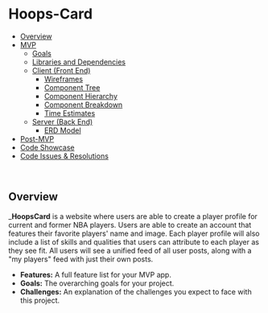 # Hoops-Card
- [Overview](#overview)
- [MVP](#mvp)
  - [Goals](#goals)
  - [Libraries and Dependencies](#libraries-and-dependencies)
  - [Client (Front End)](#client-front-end)
    - [Wireframes](#wireframes)
    - [Component Tree](#component-tree)
    - [Component Hierarchy](#component-hierarchy)
    - [Component Breakdown](#component-breakdown)
    - [Time Estimates](#time-estimates)
  - [Server (Back End)](#server-back-end)
    - [ERD Model](#erd-model)
- [Post-MVP](#post-mvp)
- [Code Showcase](#code-showcase)
- [Code Issues & Resolutions](#code-issues--resolutions)

<br>

## Overview

_**HoopsCard** is a website where users are able to create a player profile for current and former NBA players. Users are able to create an account that features their favorite players' name and image. Each player profile will also include a list of skills and qualities that users can attribute to each player as they see fit. All users will see a unified feed of all user posts, along with a "my players" feed with just their own posts. 

   - **Features:** A full feature list for your MVP app.
   - **Goals:** The overarching goals for your project.
   - **Challenges:** An explanation of the challenges you expect to face with this project.
